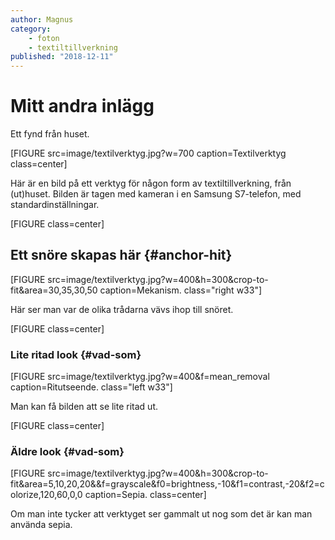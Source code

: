 ```yaml
---
author: Magnus
category:
    - foton
    - textiltillverkning
published: "2018-12-11"
---
```

Mitt andra inlägg
==================================

Ett fynd från huset.

<!--more-->

[FIGURE src=image/textilverktyg.jpg?w=700 caption=Textilverktyg class=center]

Här är en bild på ett verktyg för någon form av textiltillverkning, från (ut)huset. Bilden är tagen med kameran i en Samsung S7-telefon, med standardinställningar.

[FIGURE class=center]



Ett snöre skapas här {#anchor-hit}
-----------------------------------

[FIGURE src=image/textilverktyg.jpg?w=400&h=300&crop-to-fit&area=30,35,30,50 caption=Mekanism. class="right w33"]

Här ser man var de olika trådarna vävs ihop till snöret.

[FIGURE class=center]

### Lite ritad look {#vad-som}

[FIGURE src=image/textilverktyg.jpg?w=400&f=mean_removal caption=Ritutseende. class="left w33"]

Man kan få bilden att se lite ritad ut.

[FIGURE class=center]

### Äldre look {#vad-som}

[FIGURE src=image/textilverktyg.jpg?w=400&h=300&crop-to-fit&area=5,10,20,20&&f=grayscale&f0=brightness,-10&f1=contrast,-20&f2=colorize,120,60,0,0 caption=Sepia. class=center]

Om man inte tycker att verktyget ser gammalt ut nog som det är kan man använda sepia.
